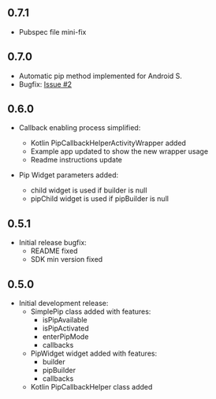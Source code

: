## 0.7.1

* Pubspec file mini-fix

## 0.7.0

* Automatic pip method implemented for Android S.
* Bugfix: [Issue #2](https://github.com/PuntitOwO/simple_pip_mode_flutter/issues/2)

## 0.6.0

* Callback enabling process simplified:
    * Kotlin PipCallbackHelperActivityWrapper added
    * Example app updated to show the new wrapper usage
    * Readme instructions update
    
* Pip Widget parameters added:
    * child widget is used if builder is null
    * pipChild widget is used if pipBuilder is null

## 0.5.1

* Initial release bugfix:
    * README fixed
    * SDK min version fixed

## 0.5.0

* Initial development release:
    * SimplePip class added with features:
        * isPipAvailable
        * isPipActivated
        * enterPipMode
        * callbacks
    * PipWidget widget added with features:
        * builder
        * pipBuilder
        * callbacks
    * Kotlin PipCallbackHelper class added